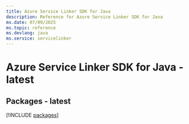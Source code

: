 ```yaml
---
title: Azure Service Linker SDK for Java
description: Reference for Azure Service Linker SDK for Java
ms.date: 07/09/2025
ms.topic: reference
ms.devlang: java
ms.service: servicelinker
---
```

# Azure Service Linker SDK for Java - latest
## Packages - latest
[!INCLUDE [packages](service-linker-index.md)]